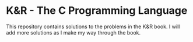 # K&R - The C Programming Language

This repository contains solutions to the problems in the K&R book. I will add more solutions as I make my way through the book.
